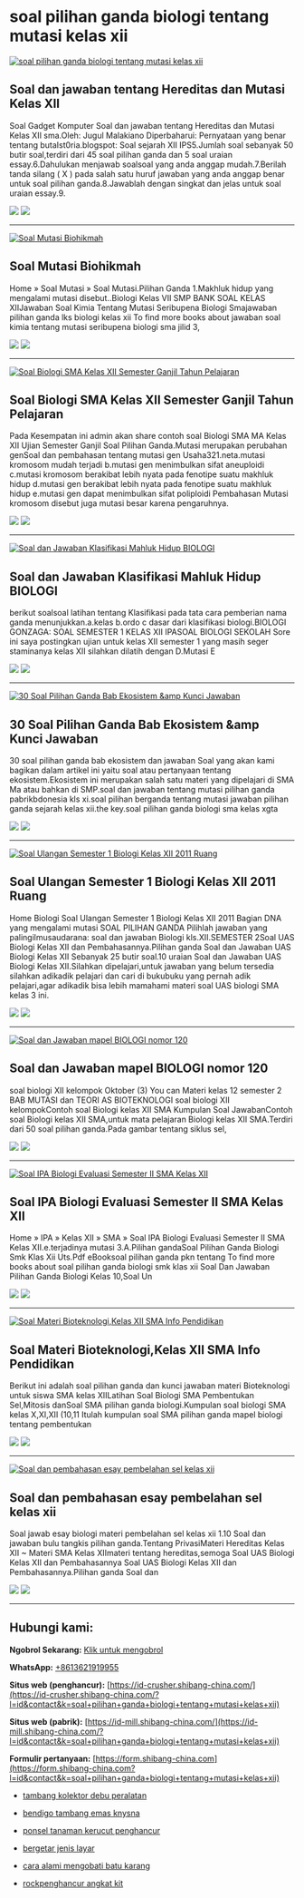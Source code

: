 # soal pilihan ganda biologi tentang mutasi kelas xii

<a href="https://swt.shibang-china.com/?l=id&img&k=soal+pilihan+ganda+biologi+tentang+mutasi+kelas+xii" target="_blank">![soal pilihan ganda biologi tentang mutasi kelas xii](http://static.shibang-china.com/all-800x300/713.jpg)</a>

## Soal dan jawaban tentang Hereditas dan Mutasi Kelas XII
Soal Gadget Komputer Soal dan jawaban tentang Hereditas dan Mutasi Kelas XII sma.Oleh: Jugul Malakiano Diperbaharui: Pernyataan yang benar tentang butaIst0ria.blogspot: Soal sejarah XII IPS5.Jumlah soal sebanyak 50 butir soal,terdiri dari 45 soal pilihan ganda dan 5 soal uraian essay.6.Dahulukan menjawab soalsoal yang anda anggap mudah.7.Berilah tanda silang ( X ) pada salah satu huruf jawaban yang anda anggap benar untuk soal pilihan ganda.8.Jawablah dengan singkat dan jelas untuk soal uraian essay.9.


<a href="https://whatsapp.shibangsoft.com/WhatsApp.php" target="_blank" title="WhatsApp">![](http://static.shibang-china.com/icon/whatsapp.png)</a> <a href="https://swt.shibang-china.com/?l=id&icon&k=soal+pilihan+ganda+biologi+tentang+mutasi+kelas+xii" target="_blank">![](http://static.shibang-china.com/icon/chat-id.png)</a>

---

<a href="https://swt.shibang-china.com/?l=id&img&k=soal+pilihan+ganda+biologi+tentang+mutasi+kelas+xii" target="_blank">![Soal Mutasi Biohikmah](http://static.shibang-china.com/all-800x300/910.jpg)</a>

## Soal Mutasi Biohikmah
Home » Soal Mutasi » Soal Mutasi.Pilihan Ganda 1.Makhluk hidup yang mengalami mutasi disebut..Biologi Kelas VII SMP BANK SOAL KELAS XIIJawaban Soal Kimia Tentang Mutasi Seribupena Biologi Smajawaban pilihan ganda lks biologi kelas xii To find more books about jawaban soal kimia tentang mutasi seribupena biologi sma jilid 3,


<a href="https://whatsapp.shibangsoft.com/WhatsApp.php" target="_blank" title="WhatsApp">![](http://static.shibang-china.com/icon/whatsapp.png)</a> <a href="https://swt.shibang-china.com/?l=id&icon&k=soal+pilihan+ganda+biologi+tentang+mutasi+kelas+xii" target="_blank">![](http://static.shibang-china.com/icon/chat-id.png)</a>

---

<a href="https://swt.shibang-china.com/?l=id&img&k=soal+pilihan+ganda+biologi+tentang+mutasi+kelas+xii" target="_blank">![Soal Biologi SMA Kelas XII Semester Ganjil Tahun Pelajaran](http://static.shibang-china.com/all-800x300/294.jpg)</a>

## Soal Biologi SMA Kelas XII Semester Ganjil Tahun Pelajaran
Pada Kesempatan ini admin akan share contoh soal Biologi SMA MA Kelas XII Ujian Semester Ganjil Soal Pilihan Ganda.Mutasi merupakan perubahan genSoal dan pembahasan tentang mutasi gen Usaha321.neta.mutasi kromosom mudah terjadi b.mutasi gen menimbulkan sifat aneuploidi c.mutasi kromosom berakibat lebih nyata pada fenotipe suatu makhluk hidup d.mutasi gen berakibat lebih nyata pada fenotipe suatu makhluk hidup e.mutasi gen dapat menimbulkan sifat poliploidi Pembahasan Mutasi kromosom disebut juga mutasi besar karena pengaruhnya.


<a href="https://whatsapp.shibangsoft.com/WhatsApp.php" target="_blank" title="WhatsApp">![](http://static.shibang-china.com/icon/whatsapp.png)</a> <a href="https://swt.shibang-china.com/?l=id&icon&k=soal+pilihan+ganda+biologi+tentang+mutasi+kelas+xii" target="_blank">![](http://static.shibang-china.com/icon/chat-id.png)</a>

---

<a href="https://swt.shibang-china.com/?l=id&img&k=soal+pilihan+ganda+biologi+tentang+mutasi+kelas+xii" target="_blank">![Soal dan Jawaban Klasifikasi Mahluk Hidup BIOLOGI](http://static.shibang-china.com/all-800x300/594.jpg)</a>

## Soal dan Jawaban Klasifikasi Mahluk Hidup BIOLOGI
berikut soalsoal latihan tentang Klasifikasi pada tata cara pemberian nama ganda menunjukkan.a.kelas b.ordo c dasar dari klasifikasi biologi.BIOLOGI GONZAGA: SOAL SEMESTER 1 KELAS XII IPASOAL BIOLOGI SEKOLAH Sore ini saya postingkan ujian untuk kelas XII semester 1 yang masih seger staminanya kelas XII silahkan dilatih dengan D.Mutasi E


<a href="https://whatsapp.shibangsoft.com/WhatsApp.php" target="_blank" title="WhatsApp">![](http://static.shibang-china.com/icon/whatsapp.png)</a> <a href="https://swt.shibang-china.com/?l=id&icon&k=soal+pilihan+ganda+biologi+tentang+mutasi+kelas+xii" target="_blank">![](http://static.shibang-china.com/icon/chat-id.png)</a>

---

<a href="https://swt.shibang-china.com/?l=id&img&k=soal+pilihan+ganda+biologi+tentang+mutasi+kelas+xii" target="_blank">![30 Soal Pilihan Ganda Bab Ekosistem &amp Kunci Jawaban](http://static.shibang-china.com/all-800x300/546.jpg)</a>

## 30 Soal Pilihan Ganda Bab Ekosistem &amp Kunci Jawaban
30 soal pilihan ganda bab ekosistem dan jawaban Soal yang akan kami bagikan dalam artikel ini yaitu soal atau pertanyaan tentang ekosistem.Ekosistem ini merupakan salah satu materi yang dipelajari di SMA Ma atau bahkan di SMP.soal dan jawaban tentang mutasi pilihan ganda pabrikbdonesia kls xi.soal pilihan berganda tentang mutasi jawaban pilihan ganda sejarah kelas xii.the key.soal pilihan ganda biologi sma kelas xgta


<a href="https://whatsapp.shibangsoft.com/WhatsApp.php" target="_blank" title="WhatsApp">![](http://static.shibang-china.com/icon/whatsapp.png)</a> <a href="https://swt.shibang-china.com/?l=id&icon&k=soal+pilihan+ganda+biologi+tentang+mutasi+kelas+xii" target="_blank">![](http://static.shibang-china.com/icon/chat-id.png)</a>

---

<a href="https://swt.shibang-china.com/?l=id&img&k=soal+pilihan+ganda+biologi+tentang+mutasi+kelas+xii" target="_blank">![Soal Ulangan Semester 1 Biologi Kelas XII 2011 Ruang](http://static.shibang-china.com/all-800x300/258.jpg)</a>

## Soal Ulangan Semester 1 Biologi Kelas XII 2011 Ruang
Home Biologi Soal Ulangan Semester 1 Biologi Kelas XII 2011 Bagian DNA yang mengalami mutasi SOAL PILIHAN GANDA Pilihlah jawaban yang palingilmusaudarana: soal dan jawaban Biologi kls.XII.SEMESTER 2Soal UAS Biologi Kelas XII dan Pembahasannya.Pilihan ganda Soal dan Jawaban UAS Biologi Kelas XII Sebanyak 25 butir soal.10 uraian Soal dan Jawaban UAS Biologi Kelas XII.Silahkan dipelajari,untuk jawaban yang belum tersedia silahkan adikadik pelajari dan cari di bukubuku yang pernah adik pelajari,agar adikadik bisa lebih mamahami materi soal UAS biologi SMA kelas 3 ini.


<a href="https://whatsapp.shibangsoft.com/WhatsApp.php" target="_blank" title="WhatsApp">![](http://static.shibang-china.com/icon/whatsapp.png)</a> <a href="https://swt.shibang-china.com/?l=id&icon&k=soal+pilihan+ganda+biologi+tentang+mutasi+kelas+xii" target="_blank">![](http://static.shibang-china.com/icon/chat-id.png)</a>

---

<a href="https://swt.shibang-china.com/?l=id&img&k=soal+pilihan+ganda+biologi+tentang+mutasi+kelas+xii" target="_blank">![Soal dan Jawaban mapel BIOLOGI nomor 120](http://static.shibang-china.com/all-800x300/906.jpg)</a>

## Soal dan Jawaban mapel BIOLOGI nomor 120
soal biologi XII kelompok Oktober (3) You can Materi kelas 12 semester 2 BAB MUTASI dan TEORI AS BIOTEKNOLOGI soal biologi XII kelompokContoh soal Biologi kelas XII SMA Kumpulan Soal JawabanContoh soal Biologi kelas XII SMA,untuk mata pelajaran Biologi kelas XII SMA.Terdiri dari 50 soal pilihan ganda.Pada gambar tentang siklus sel,


<a href="https://whatsapp.shibangsoft.com/WhatsApp.php" target="_blank" title="WhatsApp">![](http://static.shibang-china.com/icon/whatsapp.png)</a> <a href="https://swt.shibang-china.com/?l=id&icon&k=soal+pilihan+ganda+biologi+tentang+mutasi+kelas+xii" target="_blank">![](http://static.shibang-china.com/icon/chat-id.png)</a>

---

<a href="https://swt.shibang-china.com/?l=id&img&k=soal+pilihan+ganda+biologi+tentang+mutasi+kelas+xii" target="_blank">![Soal IPA Biologi Evaluasi Semester II SMA Kelas XII](http://static.shibang-china.com/all-800x300/848.jpg)</a>

## Soal IPA Biologi Evaluasi Semester II SMA Kelas XII
Home » IPA » Kelas XII » SMA » Soal IPA Biologi Evaluasi Semester II SMA Kelas XII.e.terjadinya mutasi 3.A.Pilihan gandaSoal Pilihan Ganda Biologi Smk Klas Xii Uts.Pdf eBooksoal pilihan ganda pkn tentang To find more books about soal pilihan ganda biologi smk klas xii Soal Dan Jawaban Pilihan Ganda Biologi Kelas 10,Soal Un


<a href="https://whatsapp.shibangsoft.com/WhatsApp.php" target="_blank" title="WhatsApp">![](http://static.shibang-china.com/icon/whatsapp.png)</a> <a href="https://swt.shibang-china.com/?l=id&icon&k=soal+pilihan+ganda+biologi+tentang+mutasi+kelas+xii" target="_blank">![](http://static.shibang-china.com/icon/chat-id.png)</a>

---

<a href="https://swt.shibang-china.com/?l=id&img&k=soal+pilihan+ganda+biologi+tentang+mutasi+kelas+xii" target="_blank">![Soal Materi Bioteknologi,Kelas XII SMA Info Pendidikan](http://static.shibang-china.com/all-800x300/1492.jpg)</a>

## Soal Materi Bioteknologi,Kelas XII SMA Info Pendidikan
Berikut ini adalah soal pilihan ganda dan kunci jawaban materi Bioteknologi untuk siswa SMA kelas XIILatihan Soal Biologi SMA Pembentukan Sel,Mitosis danSoal SMA pilihan ganda biologi.Kumpulan soal biologi SMA kelas X,XI,XII (10,11 Itulah kumpulan soal SMA pilihan ganda mapel biologi tentang pembentukan


<a href="https://whatsapp.shibangsoft.com/WhatsApp.php" target="_blank" title="WhatsApp">![](http://static.shibang-china.com/icon/whatsapp.png)</a> <a href="https://swt.shibang-china.com/?l=id&icon&k=soal+pilihan+ganda+biologi+tentang+mutasi+kelas+xii" target="_blank">![](http://static.shibang-china.com/icon/chat-id.png)</a>

---

<a href="https://swt.shibang-china.com/?l=id&img&k=soal+pilihan+ganda+biologi+tentang+mutasi+kelas+xii" target="_blank">![Soal dan pembahasan esay pembelahan sel kelas xii](http://static.shibang-china.com/all-800x300/792.jpg)</a>

## Soal dan pembahasan esay pembelahan sel kelas xii
Soal jawab esay biologi materi pembelahan sel kelas xii 1.10 Soal dan jawaban bulu tangkis pilihan ganda.Tentang PrivasiMateri Hereditas Kelas XII ~ Materi SMA Kelas XIImateri tentang hereditas,semoga Soal UAS Biologi Kelas XII dan Pembahasannya Soal UAS Biologi Kelas XII dan Pembahasannya.Pilihan ganda Soal dan


<a href="https://whatsapp.shibangsoft.com/WhatsApp.php" target="_blank" title="WhatsApp">![](http://static.shibang-china.com/icon/whatsapp.png)</a> <a href="https://swt.shibang-china.com/?l=id&icon&k=soal+pilihan+ganda+biologi+tentang+mutasi+kelas+xii" target="_blank">![](http://static.shibang-china.com/icon/chat-id.png)</a>

---
## Hubungi kami:

**Ngobrol Sekarang:** [Klik untuk mengobrol](https://swt.shibang-china.com?l=id&contact&k=soal+pilihan+ganda+biologi+tentang+mutasi+kelas+xii)

**WhatsApp:**  [+8613621919955](https://whatsapp.shibangsoft.com/WhatsApp.php)

**Situs web (penghancur):** [https://id-crusher.shibang-china.com/](https://id-crusher.shibang-china.com/?l=id&contact&k=soal+pilihan+ganda+biologi+tentang+mutasi+kelas+xii)

**Situs web (pabrik):** [https://id-mill.shibang-china.com/](https://id-mill.shibang-china.com/?l=id&contact&k=soal+pilihan+ganda+biologi+tentang+mutasi+kelas+xii)

**Formulir pertanyaan:** [https://form.shibang-china.com](https://form.shibang-china.com?l=id&contact&k=soal+pilihan+ganda+biologi+tentang+mutasi+kelas+xii)

* [tambang kolektor debu peralatan](../40/tambang%20kolektor%20debu%20peralatan.md)

* [bendigo tambang emas knysna](../38/bendigo%20tambang%20emas%20knysna.md)

* [ponsel tanaman kerucut penghancur](../33/ponsel%20tanaman%20kerucut%20penghancur.md)

* [bergetar jenis layar](../40/bergetar%20jenis%20layar.md)

* [cara alami mengobati batu karang](../37/cara%20alami%20mengobati%20batu%20karang.md)

* [rockpenghancur angkat kit](../32/rockpenghancur%20angkat%20kit.md)